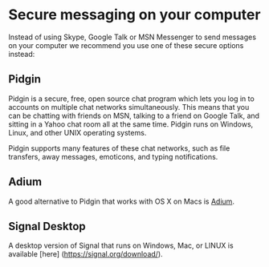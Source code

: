 [Title]: # (Secure messaging on your computer)
[Order]: # (4)

# Secure messaging on your computer

Instead of using Skype, Google Talk or MSN Messenger to send messages on your computer we recommend you use one of these secure options instead:

## Pidgin

Pidgin is a secure, free, open source chat program which lets you log in to accounts on multiple chat networks simultaneously. This means that you can be chatting with friends on MSN, talking to a friend on Google Talk, and sitting in a Yahoo chat room all at the same time. Pidgin runs on Windows, Linux, and other UNIX operating systems. 

Pidgin supports many features of these chat networks, such as file transfers, away messages, emoticons, and typing notifications.

## Adium

A good alternative to Pidgin that works with OS X on Macs is [Adium](http://adium.im/).

## Signal Desktop

A desktop version of Signal that runs on Windows, Mac, or LINUX is available [here] (https://signal.org/download/). 
